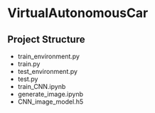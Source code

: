 # VirtualAutonomousCar
## Project Structure
- train_environment.py
- train.py
- test_environment.py
- test.py
- train_CNN.ipynb
- generate_image.ipynb
- CNN_image_model.h5
